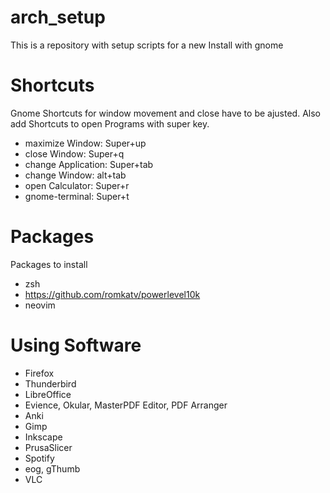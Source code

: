 # arch_setup
This is a repository with setup scripts for a new Install with gnome 

# Shortcuts
Gnome Shortcuts for window movement and close have to be ajusted. Also add Shortcuts to open Programs with super key.
- maximize Window: Super+up
- close Window: Super+q
- change Application: Super+tab
- change Window: alt+tab
- open Calculator: Super+r
- gnome-terminal: Super+t

# Packages
Packages to install
- zsh
- https://github.com/romkatv/powerlevel10k
- neovim

# Using Software
- Firefox
- Thunderbird
- LibreOffice
- Evience, Okular, MasterPDF Editor, PDF Arranger
- Anki
- Gimp
- Inkscape
- PrusaSlicer
- Spotify
- eog, gThumb
- VLC
